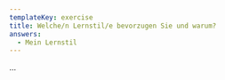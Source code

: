 ```yaml
---
templateKey: exercise
title: Welche/n Lernstil/e bevorzugen Sie und warum?
answers:
  - Mein Lernstil
---
```

...
